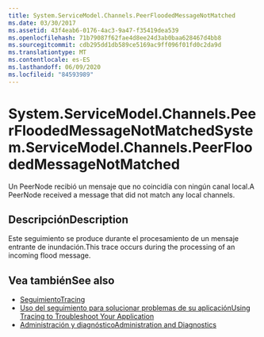 ```yaml
---
title: System.ServiceModel.Channels.PeerFloodedMessageNotMatched
ms.date: 03/30/2017
ms.assetid: 43f4eab6-0176-4ac3-9a47-f35419dea539
ms.openlocfilehash: 71b79087f62fae4d8ee24d3ab0baa628467d4bb8
ms.sourcegitcommit: cdb295dd1db589ce5169ac9ff096f01fd0c2da9d
ms.translationtype: MT
ms.contentlocale: es-ES
ms.lasthandoff: 06/09/2020
ms.locfileid: "84593989"
---
```

# <a name="systemservicemodelchannelspeerfloodedmessagenotmatched"></a><span data-ttu-id="0d77e-102">System.ServiceModel.Channels.PeerFloodedMessageNotMatched</span><span class="sxs-lookup"><span data-stu-id="0d77e-102">System.ServiceModel.Channels.PeerFloodedMessageNotMatched</span></span>
<span data-ttu-id="0d77e-103">Un PeerNode recibió un mensaje que no coincidía con ningún canal local.</span><span class="sxs-lookup"><span data-stu-id="0d77e-103">A PeerNode received a message that did not match any local channels.</span></span>  
  
## <a name="description"></a><span data-ttu-id="0d77e-104">Descripción</span><span class="sxs-lookup"><span data-stu-id="0d77e-104">Description</span></span>  
 <span data-ttu-id="0d77e-105">Este seguimiento se produce durante el procesamiento de un mensaje entrante de inundación.</span><span class="sxs-lookup"><span data-stu-id="0d77e-105">This trace occurs during the processing of an incoming flood message.</span></span>  
  
## <a name="see-also"></a><span data-ttu-id="0d77e-106">Vea también</span><span class="sxs-lookup"><span data-stu-id="0d77e-106">See also</span></span>

- [<span data-ttu-id="0d77e-107">Seguimiento</span><span class="sxs-lookup"><span data-stu-id="0d77e-107">Tracing</span></span>](index.md)
- [<span data-ttu-id="0d77e-108">Uso del seguimiento para solucionar problemas de su aplicación</span><span class="sxs-lookup"><span data-stu-id="0d77e-108">Using Tracing to Troubleshoot Your Application</span></span>](using-tracing-to-troubleshoot-your-application.md)
- [<span data-ttu-id="0d77e-109">Administración y diagnóstico</span><span class="sxs-lookup"><span data-stu-id="0d77e-109">Administration and Diagnostics</span></span>](../index.md)
